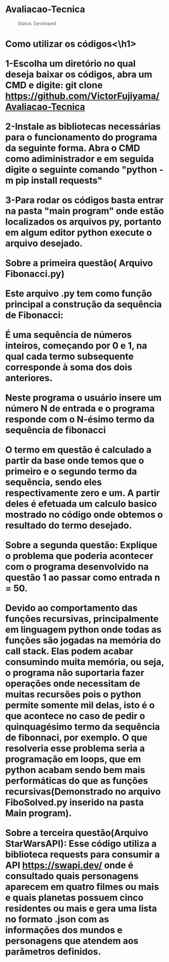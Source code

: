 # <h1>Avaliacao-Tecnica
  >Status: Developed
  
<h1>Como utilizar os códigos<\h1>
  
  

1-Escolha um diretório no qual deseja baixar os códigos, abra um CMD e digite: git clone https://github.com/VictorFujiyama/Avaliacao-Tecnica
  
2-Instale as bibliotecas necessárias para o funcionamento do programa da seguinte forma. Abra o CMD como adiministrador e em seguida digite o seguinte comando "python -m pip install requests"
  
3-Para rodar os códigos basta entrar na pasta "main program" onde estão localizados os arquivos py, portanto em algum editor python execute o arquivo desejado.

  Sobre a primeira questão( Arquivo Fibonacci.py)
  
  
  
  
Este arquivo .py tem como função principal a construção da sequência de Fibonacci:
  
  
  
  É uma sequência de números inteiros, começando por 0 e 1, na qual cada termo subsequente corresponde à soma dos dois anteriores.
  
  Neste programa o usuário insere um número N de entrada e o programa responde com o N-ésimo termo da sequência de fibonacci
  
  O termo em questão é calculado a partir da base onde temos que o primeiro e o segundo termo da sequência, sendo eles respectivamente zero e um. A partir deles é         efetuada um calculo basico mostrado no código onde obtemos o resultado do termo desejado.
  
  
  
  
  Sobre a segunda questão: Explique o problema que poderia acontecer com o programa desenvolvido na questão 1 ao passar como
entrada n = 50.
  
  
  Devido ao comportamento das funções recursivas, principalmente em linguagem python onde todas as funções são jogadas na memória do call stack. Elas podem acabar consumindo muita memória, ou seja, o programa não suportaria fazer operações onde necessitam de muitas recursões pois o python permite somente mil delas, isto é o que acontece no caso de pedir o quinquagésimo termo da sequência de fibonnaci, por exemplo.
  O que resolveria esse problema seria a programação em loops, que em python acabam sendo bem mais performáticas do que as funções recursivas(Demonstrado no arquivo FiboSolved.py inserido na pasta Main program).
  
  
  Sobre a terceira questão(Arquivo StarWarsAPI):
    Esse código utiliza a biblioteca requests para consumir a API https://swapi.dev/ onde é consultado quais personagens aparecem em quatro filmes ou mais e quais planetas possuem cinco residentes ou mais e gera uma lista no formato .json com as informações dos mundos e personagens que atendem aos parâmetros definidos.
  
    
